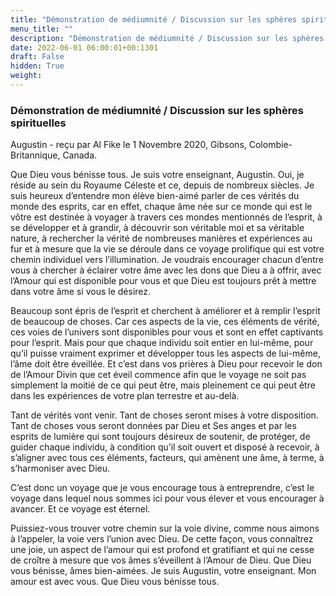 ```yaml
---
title: "Démonstration de médiumnité / Discussion sur les sphères spirituelles"
menu_title: ""
description: "Démonstration de médiumnité / Discussion sur les sphères spirituelles"
date: 2022-06-01 06:00:01+00:1301
draft: False
hidden: True
weight:
---
```

### Démonstration de médiumnité / Discussion sur les sphères spirituelles

Augustin - reçu par Al Fike le 1 Novembre 2020, Gibsons, Colombie-Britannique, Canada.

Que Dieu vous bénisse tous. Je suis votre enseignant, Augustin. Oui, je réside au sein du Royaume Céleste et ce, depuis de nombreux siècles. Je suis heureux d’entendre mon élève bien-aimé parler de ces vérités du monde des esprits, car en effet, chaque âme née sur ce monde qui est le vôtre est destinée à voyager à travers ces mondes mentionnés de l’esprit, à se développer et à grandir, à découvrir son véritable moi et sa véritable nature, à rechercher la vérité de nombreuses manières et expériences au fur et à mesure que la vie se déroule dans ce voyage prolifique qui est votre chemin individuel vers l’illumination. Je voudrais encourager chacun d’entre vous à chercher à éclairer votre âme avec les dons que Dieu a à offrir, avec l’Amour qui est disponible pour vous et que Dieu est toujours prêt à mettre dans votre âme si vous le désirez.

Beaucoup sont épris de l’esprit et cherchent à améliorer et à remplir l’esprit de beaucoup de choses. Car ces aspects de la vie, ces éléments de vérité, ces voies de l’univers sont disponibles pour vous et sont en effet captivants pour l’esprit. Mais pour que chaque individu soit entier en lui-même, pour qu’il puisse vraiment exprimer et développer tous les aspects de lui-même, l’âme doit être éveillée. Et c’est dans vos prières à Dieu pour recevoir le don de l’Amour Divin que cet éveil commence afin que le voyage ne soit pas simplement la moitié de ce qui peut être, mais pleinement ce qui peut être dans les expériences de votre plan terrestre et au-delà.

Tant de vérités vont venir. Tant de choses seront mises à votre disposition. Tant de choses vous seront données par Dieu et Ses anges et par les esprits de lumière qui sont toujours désireux de soutenir, de protéger, de guider chaque individu, à condition qu’il soit ouvert et disposé à recevoir, à s’aligner avec tous ces éléments, facteurs, qui amènent une âme, à terme, à s’harmoniser avec Dieu.

C’est donc un voyage que je vous encourage tous à entreprendre, c’est le voyage dans lequel nous sommes ici pour vous élever et vous encourager à avancer. Et ce voyage est éternel.

Puissiez-vous trouver votre chemin sur la voie divine, comme nous aimons à l’appeler, la voie vers l’union avec Dieu. De cette façon, vous connaîtrez une joie, un aspect de l’amour qui est profond et gratifiant et qui ne cesse de croître à mesure que vos âmes s’éveillent à l’Amour de Dieu. Que Dieu vous bénisse, âmes bien-aimées. Je suis Augustin, votre enseignant. Mon amour est avec vous. Que Dieu vous bénisse tous.
